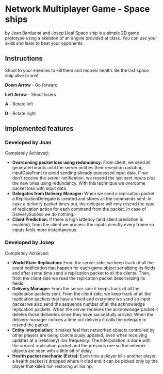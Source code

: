 # Network Multiplayer Game - Space ships
by Joan Barduena and Josep Lleal
Space ship is a simple 2D game prototype using a skeleton of an engine provided at class. You can use your skills and laser to beat your opponents. 
## Instructions
Shoot to your enemies to kill them and recover health. Be the last space ship alive to win! 

**Down Arrow** - Go forward 

**Left Arrow** - Shoot lasers

**A** - Rotate left 

**D** - Rotate right

## Implemented features
### Developed by Joan
Completely Achieved: 
- **Overcoming packet loss using redundancy:** From client, we send all generated inputs until the server notifies their reception updating inputDataFront to avoid sending already processed input data. If we don't receive the server notification, we resend the last sent inputs plus the new ones using redundancy. With this technique we overcome packet loss with input data.
- **Delegates from Delivery Manager:** When we send a replication packet a ReplicationDelegate is created and stores all the commands sent. In case a delivery packet times out, the delegate will only resend the type of replication action for each command from the packet. In case of DeliverySucess we do nothing. 
- **Client Prediction:** If there is high lattency (and client prediction is enabled), from the client we process the inputs directly every frame so inputs feels more instantaneous. 
### Developed by Josep
Completely Achieved: 
- **World State Replication:** From the server side, we keep track of all the event notification that happen for each game object serializing its fields and after some time send a replication packet to all the clients. Then, from the client side we read the replication packet deserializing its fields.
- **Delivery Manager:** From the server side it keeps track of all the replication packets sent. From the client side, we keep track of all the replication packets that have arrived and everytime we send an input packet we also send the sequence number of all the acknowledge replication packets. When the server receives the acknowledge packet it  deletes those deliveries since they have succesfully arrived. When the delivery manager notices a time out delivery it calls the delegate to resend the packet. 
- **Entity Interpolation:** It makes feel that networked objects controlled by other players are being continuously updated, even when receiving updates at a (relatively) low frequency. The interpolation is done with the current replication packet and the previous one so the network objects are seen with a little bit of delay.
- **Health packet mechanic (Extra):** Each time a player kills another player, a health packet is dropped where it died and it can be picked only by the player that killed him restoring all his hp.

